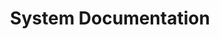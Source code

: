 ---
lang: es
layout: doc
permalink: /es/doc/system-doc/
redirect_from:
- /es/doc/SystemDoc/
- /es/wiki/SystemDoc/
redirect_to: /es/doc/#developer-documentation
ref: 62
title: System Documentation
---